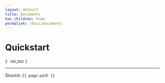 ```yaml
---
layout: default
title: Documents
has_children: true
permalink: /docs/documents
---
```


# Quickstart
{: .no_toc }

---

Source: `{{ page.path }}`
